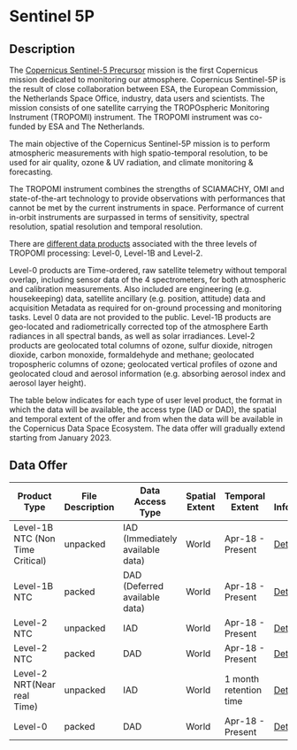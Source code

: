 # Sentinel 5P


## Description
The [Copernicus Sentinel-5 Precursor](https://sentinels.copernicus.eu/web/sentinel/missions/sentinel-5p) mission is the first Copernicus mission dedicated to monitoring our atmosphere. Copernicus Sentinel-5P is the result of close collaboration between ESA, the European Commission, the Netherlands Space Office, industry, data users and scientists. The mission consists of one satellite carrying the TROPOspheric Monitoring Instrument (TROPOMI) instrument. The TROPOMI instrument was co-funded by ESA and The Netherlands.

The main objective of the Copernicus Sentinel-5P mission is to perform atmospheric measurements with high spatio-temporal resolution, to be used for air quality, ozone & UV radiation, and climate monitoring & forecasting.

The TROPOMI instrument combines the strengths of SCIAMACHY, OMI and state-of-the-art technology to provide observations with performances that cannot be met by the current instruments in space. Performance of current in-orbit instruments are surpassed in terms of sensitivity, spectral resolution, spatial resolution and temporal resolution. 

There are [different data products](https://sentinels.copernicus.eu/web/sentinel/missions/sentinel-5p/data-products) associated with the three levels of TROPOMI processing: Level-0, Level-1B and Level-2.

Level-0 products are Time-ordered, raw satellite telemetry without temporal overlap, including sensor data of the 4 spectrometers, for both atmospheric and calibration measurements. Also included are engineering (e.g. housekeeping) data, satellite ancillary (e.g. position, attitude) data and acquisition Metadata as required for on-ground processing and monitoring tasks. Level 0 data are not provided to the public.
Level-1B products are geo-located and radiometrically corrected top of the atmosphere Earth radiances in all spectral bands, as well as solar irradiances.
Level-2 products are geolocated total columns of ozone, sulfur dioxide, nitrogen dioxide, carbon monoxide, formaldehyde and methane; geolocated tropospheric columns of ozone; geolocated vertical profiles of ozone and geolocated cloud and aerosol information (e.g. absorbing aerosol index and aerosol layer height).

The table below indicates for each type of user level product, the format in which the data will be available, the access type (IAD or DAD), the spatial and temporal extent of the offer and from when the data will be available in the Copernicus Data Space Ecosystem. 
The data offer will gradually extend starting from January 2023.

## Data Offer
|Product Type| File Description| Data Access Type | Spatial Extent | Temporal Extent | More Information | Available from |
|------------ | ---------------------- | ---------------------- | ------------ | ------------ | ------------| -----------|
|Level-1B NTC (Non Time Critical) | unpacked | IAD (Immediately available data) | World | Apr-18 - Present | [Details](https://sentinels.copernicus.eu/web/sentinel/technical-guides/sentinel-5p/products-algorithms)| Jan-23|
|Level-1B NTC | packed | DAD (Deferred available data) | World | Apr-18 - Present | [Details](https://sentinels.copernicus.eu/web/sentinel/technical-guides/sentinel-5p/products-algorithms)| Jul-23|
|Level-2 NTC | unpacked | IAD | World | Apr-18 - Present | [Details](https://sentinels.copernicus.eu/web/sentinel/technical-guides/sentinel-5p/products-algorithms)| Jan-23|
|Level-2 NTC | packed | DAD | World | Apr-18 - Present | [Details](https://sentinels.copernicus.eu/web/sentinel/technical-guides/sentinel-5p/products-algorithms)| Jul-23|
|Level-2 NRT(Near real Time) | unpacked | IAD | World | 1 month retention time | [Details](https://sentinels.copernicus.eu/web/sentinel/technical-guides/sentinel-5p/products-algorithms)| Jan-23|
|Level-0 | packed | DAD | World | Apr-18 - Present | [Details](https://sentinels.copernicus.eu/web/sentinel/technical-guides/sentinel-5p/products-algorithms)| Jul-23|